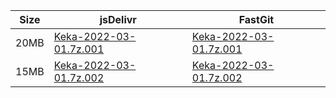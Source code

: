 |    Size   |     jsDelivr  | FastGit |
|  ---  |  ---  |  ---  |
| 20MB | [Keka-2022-03-01.7z.001](https://cdn.jsdelivr.net/gh/appleians/Keka@main/Keka-2022-03-01.7z.001) | [Keka-2022-03-01.7z.001](https://raw.fastgit.org/appleians/Keka/main/Keka-2022-03-01.7z.001) |
| 15MB | [Keka-2022-03-01.7z.002](https://cdn.jsdelivr.net/gh/appleians/Keka@main/Keka-2022-03-01.7z.002) | [Keka-2022-03-01.7z.002](https://raw.fastgit.org/appleians/Keka/main/Keka-2022-03-01.7z.002) |
